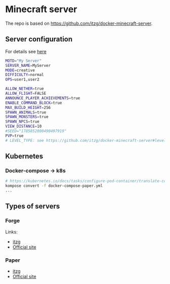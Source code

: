 # Minecraft server
The repo is based on https://github.com/itzg/docker-minecraft-server.

## Server configuration
For details see [here](https://github.com/itzg/docker-minecraft-server#server-configuration)

```bash
MOTD="My Server"
SERVER_NAME=MyServer
MODE=creative
DIFFICULTY=normal
OPS=user1,user2

ALLOW_NETHER=true
ALLOW_FLIGHT=FALSE
ANNOUNCE_PLAYER_ACHIEVEMENTS=true
ENABLE_COMMAND_BLOCK=true
MAX_BUILD_HEIGHT=256
SPAWN_ANIMALS=true
SPAWN_MONSTERS=true
SPAWN_NPCS=true
VIEW_DISTANCE=10
#SEED="1785852800490497919"
PVP=true
# LEVEL_TYPE: see https://github.com/itzg/docker-minecraft-server#level-type-and-generator-settings
```

## Kubernetes
### Docker-compose -> k8s

```bash
# https://kubernetes.io/docs/tasks/configure-pod-container/translate-compose-kubernetes/
kompose convert -f docker-compose-paper.yml
...
```

## Types of servers
### Forge
Links:
 - [itzg](https://github.com/itzg/docker-minecraft-server#running-a-forge-server)
 - [Official site](https://forums.minecraftforge.net/)

### Paper
 - [itzg](https://github.com/itzg/docker-minecraft-server#running-a-paper-server)
 - [Official site](https://papermc.io/)



#
